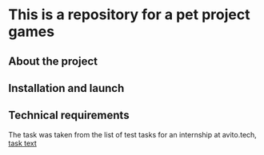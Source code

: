 # This is a repository for a pet project games

## About the project

## Installation and launch

## Technical requirements

The task was taken from the list of test tasks for an internship at avito.tech, [task text](./task.md)
